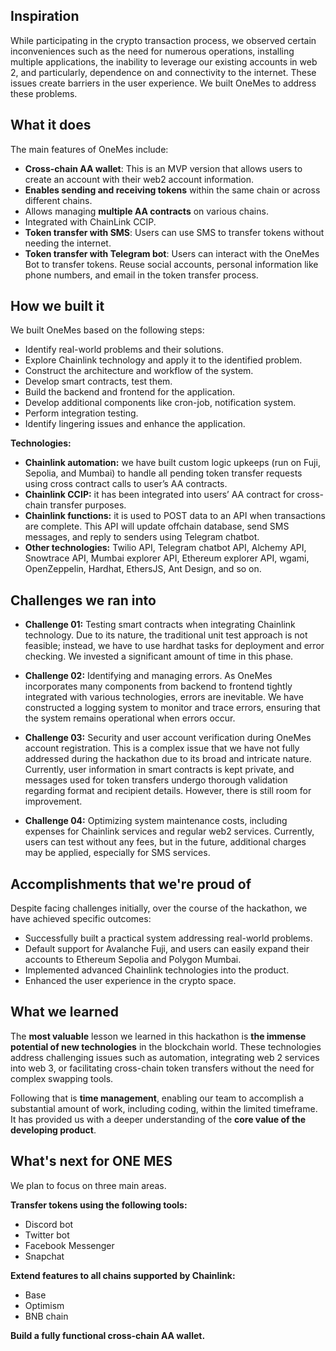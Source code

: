 ## Inspiration
While participating in the crypto transaction process, we observed certain inconveniences such as the need for numerous operations, installing multiple applications, the inability to leverage our existing accounts in web 2, and particularly, dependence on and connectivity to the internet. These issues create barriers in the user experience. We built OneMes to address these problems.

## What it does
The main features of OneMes include:

- **Cross-chain AA wallet**: This is an MVP version that allows users to create an account with their web2 account information.
- **Enables sending and receiving tokens** within the same chain or across different chains.
- Allows managing **multiple AA contracts** on various chains.
- Integrated with ChainLink CCIP.
- **Token transfer with SMS**: Users can use SMS to transfer tokens without needing the internet.
- **Token transfer with Telegram bot**: Users can interact with the OneMes Bot to transfer tokens.
Reuse social accounts, personal information like phone numbers, and email in the token transfer process.

## How we built it
We built OneMes based on the following steps:

- Identify real-world problems and their solutions.
- Explore Chainlink technology and apply it to the identified problem.
- Construct the architecture and workflow of the system.
- Develop smart contracts, test them.
- Build the backend and frontend for the application.
- Develop additional components like cron-job, notification system.
- Perform integration testing.
- Identify lingering issues and enhance the application.


**Technologies:**
- **Chainlink automation:** we have built custom logic upkeeps (run on Fuji, Sepolia, and Mumbai) to handle all pending token transfer requests using cross contract calls to user’s AA contracts.
- **Chainlink CCIP:** it has been integrated into users’ AA contract for cross-chain transfer purposes.
- **Chainlink functions:** it is used to POST data to an API when transactions are complete. This API will update offchain database, send SMS messages, and reply to senders using Telegram chatbot.
- **Other technologies:** Twilio API, Telegram chatbot API, Alchemy API, Snowtrace API, Mumbai explorer API, Ethereum explorer API, wgami, OpenZeppelin, Hardhat, EthersJS, Ant Design, and so on.

## Challenges we ran into

- **Challenge 01:** Testing smart contracts when integrating Chainlink technology. Due to its nature, the traditional unit test approach is not feasible; instead, we have to use hardhat tasks for deployment and error checking. We invested a significant amount of time in this phase.

- **Challenge 02:** Identifying and managing errors. As OneMes incorporates many components from backend to frontend tightly integrated with various technologies, errors are inevitable. We have constructed a logging system to monitor and trace errors, ensuring that the system remains operational when errors occur.

- **Challenge 03:** Security and user account verification during OneMes account registration. This is a complex issue that we have not fully addressed during the hackathon due to its broad and intricate nature. Currently, user information in smart contracts is kept private, and messages used for token transfers undergo thorough validation regarding format and recipient details. However, there is still room for improvement.

- **Challenge 04:** Optimizing system maintenance costs, including expenses for Chainlink services and regular web2 services. Currently, users can test without any fees, but in the future, additional charges may be applied, especially for SMS services.


## Accomplishments that we're proud of

Despite facing challenges initially, over the course of the hackathon, we have achieved specific outcomes:

- Successfully built a practical system addressing real-world problems.
- Default support for Avalanche Fuji, and users can easily expand their accounts to Ethereum Sepolia and Polygon Mumbai.
- Implemented advanced Chainlink technologies into the product.
- Enhanced the user experience in the crypto space.


## What we learned

The **most valuable** lesson we learned in this hackathon is **the immense potential of new technologies** in the blockchain world. These technologies address challenging issues such as automation, integrating web 2 services into web 3, or facilitating cross-chain token transfers without the need for complex swapping tools.

Following that is **time management**, enabling our team to accomplish a substantial amount of work, including coding, within the limited timeframe. It has provided us with a deeper understanding of the **core value of the developing product**.


## What's next for ONE MES


We plan to focus on three main areas.

**Transfer tokens using the following tools:**

- Discord bot
- Twitter bot
- Facebook Messenger
- Snapchat

**Extend features to all chains supported by Chainlink:**

- Base
- Optimism
- BNB chain

**Build a fully functional cross-chain AA wallet.**

